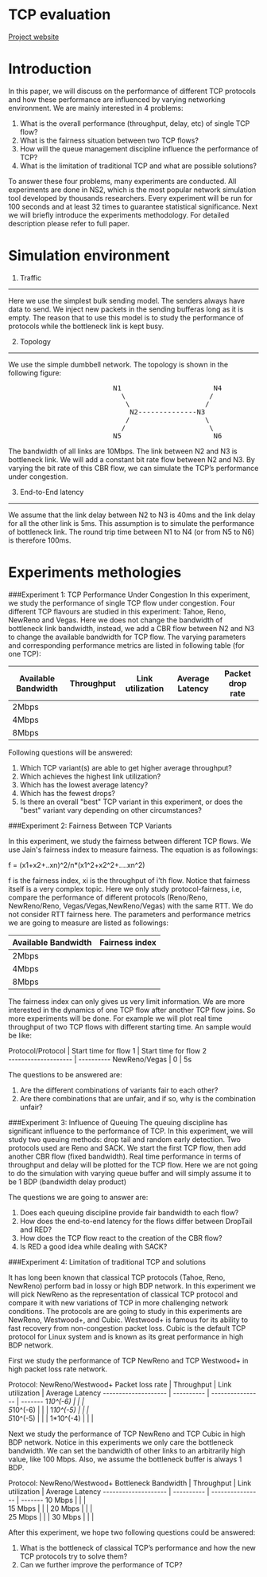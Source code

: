 # TCP evaluation

[Project website](http://david.choffnes.com/classes/cs4700sp15/project3.php)


Introduction
===========
In this paper, we will discuss on the performance of different TCP protocols and how these performance are 
influenced by varying networking environment. We are mainly interested in 4 problems:

1. What is the overall performance (throughput, delay, etc) of single TCP flow?
2. What is the fairness situation between two TCP flows?
3. How will the queue management discipline influence the performance of TCP?
4. What is the limitation of traditional TCP and what are possible solutions?

To answer these four problems, many experiments are conducted. All experiments are done in NS2, which is the
most popular network simulation tool developed by thousands researchers. Every experiment will be run for 100 
seconds and at least 32 times to guarantee statistical significance. Next we will briefly introduce the experiments 
methodology. For detailed description please refer to full paper. 

Simulation environment
======================

1. Traffic
-------
Here we use the simplest bulk sending model. The senders always have data to send. We inject new packets in the sending bufferas long as it is empty. The reason that to use this model is to study the performance of protocols while the bottleneck link is kept busy. 

2. Topology
--------
We use the simple dumbbell network. The topology is shown in the following figure:
<pre>
                         N1                      N4
                           \                    /
                            \                  /
                             N2--------------N3
                            /                  \
                           /                    \
                         N5                      N6
</pre>
The bandwidth of all links are 10Mbps. The link between N2 and N3 is bottleneck link. We will add a constant bit rate flow between N2 and N3. By varying the bit rate of this CBR flow, we can simulate the TCP’s performance under congestion. 

3. End-to-End latency
------------------
We assume that the link delay between N2 to N3 is 40ms and the link delay for all the other link is 5ms. This assumption is to simulate the performance of bottleneck link. The round trip time between N1 to N4 (or from N5 to N6) is therefore 100ms.

Experiments methologies
======================

###Experiment 1: TCP Performance Under Congestion
In this experiment, we study the performance of single TCP flow under congestion. Four different TCP flavours are studied in this experiment: Tahoe, Reno, NewReno and Vegas. Here we does not change the bandwidth of bottleneck link bandwidth, instead, we add a CBR flow between N2 and N3 to change the available bandwidth for TCP flow. The varying parameters and corresponding performance metrics are listed in following table (for one TCP):

Available Bandwidth  | Throughput | Link utilization | Average Latency | Packet drop rate
-------------------- | ---------- | ---------------- | ------- | --------------- |
2Mbps  | | | | 
4Mbps  | | | | 
8Mbps  | | | | 

Following questions will be answered:

1. Which TCP variant(s) are able to get higher average throughput? 
2. Which achieves the highest link utilization? 
3. Which has the lowest average latency? 
4. Which has the fewest drops? 
5. Is there an overall "best" TCP variant in this experiment, or does the "best" variant vary depending on other circumstances?

###Experiment 2: Fairness Between TCP Variants

In this experiment, we study the fairness between different TCP flows. We use Jain's fairness index to measure fairness. The equation is as followings:

f = (x1+x2+..xn)^2/n*(x1^2+x2^2+....xn^2)

f is the fairness index, xi is the throughput of i’th flow. Notice that fairness itself is a very complex topic. Here we only study protocol-fairness, i.e, compare the performance of different protocols (Reno/Reno, NewReno/Reno, Vegas/Vegas,NewReno/Vegas) with the same RTT. We do not consider RTT fairness here. The parameters and performance metrics we are going to measure are listed as followings:

Available Bandwidth  | Fairness index 
-------------------- | ----------
2Mbps  |  
4Mbps  |  
8Mbps  | 

The fairness index can only gives us very limit information. We are more interested in the dynamics of one TCP flow after another TCP flow joins. So more experiments will be done. For example we will plot real time throughput of two TCP flows with different starting time. An sample would be like:

Protocol/Protocol  | Start time for flow 1 | Start time for flow 2  
-------------------- | ----------
NewReno/Vegas  |  0 | 5s 

The questions to be answered are:
1. Are the different combinations of variants fair to each other? 
2. Are there combinations that are unfair, and if so, why is the combination unfair? 

###Experiment 3: Influence of Queuing
The queuing discipline has significant influence to the performance of TCP. In this experiment, we will study two queuing methods: drop tail and random early detection. Two protocols used are Reno and SACK. We start the first TCP flow, then add another CBR flow (fixed bandwidth). Real time performance in terms of throughput and delay will be plotted for the TCP flow. Here we are not going to do the simulation with varying queue buffer and will simply assume it to be 1 BDP (bandwidth delay product)

The questions we are going to answer are:

1. Does each queuing discipline provide fair bandwidth to each flow?
2. How does the end-to-end latency for the flows differ between DropTail and RED?
3. How does the TCP flow react to the creation of the CBR flow?
4. Is RED a good idea while dealing with SACK?

###Experiment 4: Limitation of traditional TCP and solutions

It has long been known that classical TCP protocols (Tahoe, Reno, NewReno) perform bad in lossy or high BDP network. In this experiment we will pick NewReno as the representation of classical TCP protocol and compare it with new variations of TCP in more challenging network conditions. The protocols are are going to study in this experiments are NewReno, Westwood+, and Cubic. Westwood+ is famous for its ability to fast recovery from non-congestion packet loss. Cubic is the default TCP protocol for Linux system and is known as its great performance in high BDP network. 

First we study the performance of TCP NewReno and TCP Westwood+ in high packet loss rate network.

Protocol: NewReno/Westwood+
Packet loss rate  | Throughput | Link utilization | Average Latency
-------------------- | ---------- | ---------------- | ------- 
1*10^(-6)  | | |  
5*10^(-6)  | | | 
1*10^(-5)  | | |  
5*10^(-5)  | | |
1*10^(-4)  | | |

Next we study the performance of TCP NewReno and TCP Cubic in high BDP network. Notice in this experiments we only care the bottleneck bandwidth. We can set the bandwidth of other links to an arbitrarily high value, like 100 Mbps. Also, we assume the bottleneck buffer is always 1 BDP. 

Protocol: NewReno/Westwood+
Bottleneck Bandwidth  | Throughput | Link utilization | Average Latency
-------------------- | ---------- | ---------------- | ------- 
10 Mbps  | | |  
15 Mbps  | | | 
20 Mbps  | | |  
25 Mbps  | | |
30 Mbps  | | |

After this experiment, we hope two following questions could be answered:

1. What is the bottleneck of classical TCP’s performance and how the new TCP protocols try to solve them?
2. Can we further improve the performance of TCP?
